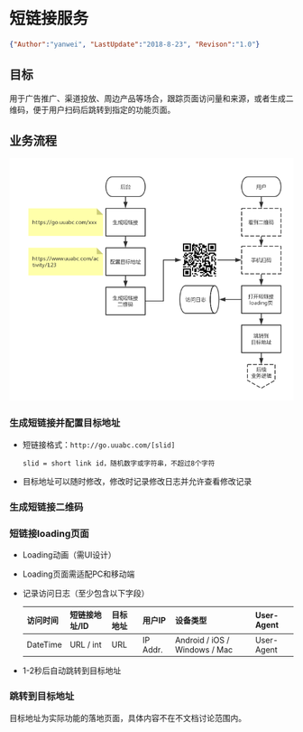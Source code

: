 # 短链接服务

<link rel="stylesheet" type="text/css" href="https://yanwei.github.io/auto-number-title.css" />

```json
{"Author":"yanwei", "LastUpdate":"2018-8-23", "Revison":"1.0"}
```

## 目标
用于广告推广、渠道投放、周边产品等场合，跟踪页面访问量和来源，或者生成二维码，便于用户扫码后跳转到指定的功能页面。

## 业务流程
![业务流程](./短链接服务&推广二维码.png)

### 生成短链接并配置目标地址

* 短链接格式：`http://go.uuabc.com/[slid]`

    ```slid = short link id，随机数字或字符串，不超过8个字符```

* 目标地址可以随时修改，修改时记录修改日志并允许查看修改记录

### 生成短链接二维码

### 短链接loading页面

* Loading动画（需UI设计）
* Loading页面需适配PC和移动端
* 记录访问日志（至少包含以下字段）

    访问时间 | 短链接地址/ID | 目标地址 | 用户IP | 设备类型 | User-Agent
    ---- | ---- | ---- | ---- | ---- | ----
    DateTime | URL / int | URL | IP Addr. | Android / iOS / Windows / Mac | User-Agent

* 1-2秒后自动跳转到目标地址

### 跳转到目标地址

目标地址为实际功能的落地页面，具体内容不在不文档讨论范围内。